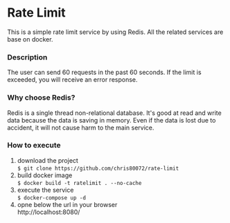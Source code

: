 # Rate Limit

This is a simple rate limit service by using Redis. All the related services are base on docker.

### Description
The user can send 60 requests in the past 60 seconds. If the limit is exceeded, you will receive an error response.

### Why choose Redis?

Redis is a single thread non-relational database. It's good at read and write data because the data is saving in memory. Even if the data is lost due to accident, it will not cause harm to the main service.

### How to execute
1. download the project  
``` $ git clone https://github.com/chris80072/rate-limit ```
2. build docker image  
``` $ docker build -t ratelimit . --no-cache ```
3. execute the service  
``` $ docker-compose up -d ```
4. opne below the url in your browser  
    http://localhost:8080/